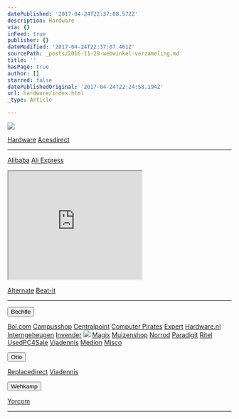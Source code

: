 ```yaml
---
datePublished: '2017-04-24T22:37:08.572Z'
description: Hardware
via: {}
inFeed: true
publisher: {}
dateModified: '2017-04-24T22:37:07.461Z'
sourcePath: _posts/2016-11-29-webwinkel-verzameling.md
title: ''
hasPage: true
author: []
starred: false
datePublishedOriginal: '2017-04-24T22:24:58.194Z'
url: hardware/index.html
_type: Article

---
```

![](https://the-grid-user-content.s3-us-west-2.amazonaws.com/ec19c922-42e0-4b92-ad52-af857f920e81.jpg)

[Hardware][0]
[Acesdirect][1]

---

[Alibaba][2]
[Ali Express][3]

<iframe src="https://the-grid.github.io/ed-userhtml/?g=eJy1U0uP0zAQvudXGAs4QZw03T6dIFgWWMRCpfbCKXJiN7bq2JEzVbZC_Hfc9LHbFdwWS_F4xvN9M-PM0Bcff1yvfi5ukIRaZwE9CcG4Fy3stMgCYIUWbxBI_3H0K0B-FdZx4WYobu5Ra7XiqNCs3MyD3wElRxwlR57C8l0WBLQnyjyellZXzm6brCfbq6htmEnxAKMeneLC0-19DH_rr62bOcHxY_9_uO2E1rbrPSl5HIeCO8JBZrfLD98p8YezZaVAi0vTwqnybPLSPaHhWTIcjybTkb_jD0bKkHRinWIJ0MwI6bouZBqEMwxEaDQBIO8A0mk0zONBHifJeBTnr1ndzF36avAJI2CuEpDi3D-q2eDs_QlNCcsug728Sk6Gv2Z4NRlNB9H4EnS3Q2vlWkDXy-UTuuH0ks7vh78WPH9ZVNUVal15oGw9pzJREkrbQmkNOKvD0tbEidZuXSla31i23JDJmk04XzOehF8XN58x8lmk-Mvq7huCLVinmD53Uac4yFkcRc39XApVSdgryGvHDo7mPg__quj_FkiabaFVme8HjNzWrPLVGF7k6nAEKSqnOOmU2QhtGKvJQ-TGVM9XIzkMo5_NftT_ALT_PdI" height="244" style=""></iframe>

[Alternate][4]
[Beat-it][5]

---

<button data-role="cta" style="">Bechtle</button>

[Bol.com][6]
[Campusshop][7]
[Centralpoint][8]
[Computer Pirates][9]
[Expert][10]
[Hardware.nl][11]
[Interngeheugen][12]
[Invender][13]
![](https://the-grid-user-content.s3-us-west-2.amazonaws.com/e0ee45a6-5a83-44df-9ba9-cfa6b8936647.jpg)
[Magix][14]
[Muizenshop][13]
[Norrod][15]
[Paradigit][16]
[Ritel][17]
[UsedPC4Sale][18]
[Viadennis][19]
[Medion][20]
[Misco][21]

<button data-role="cta" style="">Otto</button>

[Replacedirect][22]
[Viadennis][19]

<button data-role="cta" style="">Wehkamp</button>

[Yorcom][23]

---



[0]: https://thegrid.ai/nederlandse-webwinkels/software "Software"
[1]: http://tc.tradetracker.net/?c=18080&m=12&a=133761&r=Acesdirect&u=%2F
[2]: http://tc.tradetracker.net/?c=16426&m=12&a=133761&r=Alibaba
[3]: http://tc.tradetracker.net/?c=15640&m=815289&a=133761&r=&u=
[4]: http://www.alternate.nl/tt/?tt=904_12_133761_&r=%2F
[5]: http://www.beat-it.nl/beat/?tt=16924_610437_133761_&r=
[6]: https://partnerprogramma.bol.com/click/click?p=1&t=url&s=4310&f=TXL&url=http%3A%2F%2Fwww.bol.com&name=Bol-Nedweb
[7]: http://www.campusshop.nl/tt/index.aspx?tt=23397_12_133761_Campusshop&r=%2F
[8]: http://www.centralpoint.nl/tracker/index.php?tt=534_12_133761_Ned-Web&r=%2F
[9]: http://www.computerpirates.com/tradetracker/?tt=181_12_133761_ComputerPirates&r=%2F
[10]: http://tc.tradetracker.net/?c=5515&m=12&a=133761&u=%2F
[11]: http://www.hardware.nl/tt/?tt=541_12_133761_Hardware.nl&r=%2F
[12]: http://www.interngeheugen.com/tt/?tt=2902_12_133761_Interngeheugen&r=%2F
[13]: http://www.invender.nl/ttiv/index.php?tt=352_12_133761_Invender&r=%2F
[14]: http://www.magix.com/ap/tradetracker/?tt=2074_12_133761_Magix&r=%2F
[15]: http://www.norrod.nl/tt/index.aspx?tt=23396_12_133761_Norrod&r=%2F
[16]: http://www.paradigit.nl/tt/index.aspx?tt=5043_12_133761_Paradigit&r=%2F
[17]: http://www.ritel.nl/telecom/?tt=668_12_133761_Ritel&r=%2F
[18]: http://tc.tradetracker.net/?c=20400&m=12&a=133761&r=UsedPC4sale&u=%2F
[19]: http://www.viadennis.nl/computer/?tt=15804_12_133761_Viadennis&r=%2F
[20]: http://tc.tradetracker.net/?c=3452&m=12&a=133761
[21]: http://tc.tradetracker.net/?c=5917&m=12&a=133761&r=Rapportagened.webw&u=%2F
[22]: http://www.replacedirect.nl/page/startExternal/?tt=4825_12_133761_Rapportagened.webw&r=%2F
[23]: http://www.yorcom.nl/shopping/?tt=4837_12_133761_Rapportagened.webw&r=%2F